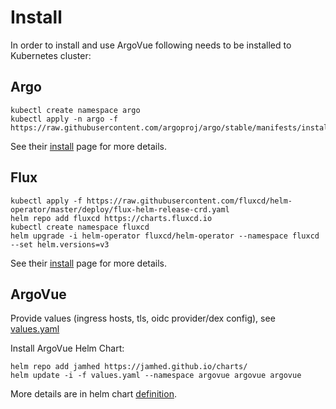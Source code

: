 # Install

In order to install and use ArgoVue following needs to be installed to Kubernetes cluster:

## Argo

```
kubectl create namespace argo
kubectl apply -n argo -f https://raw.githubusercontent.com/argoproj/argo/stable/manifests/install.yaml
```

See their [install](https://github.com/argoproj/argo) page for more details.

## Flux

```
kubectl apply -f https://raw.githubusercontent.com/fluxcd/helm-operator/master/deploy/flux-helm-release-crd.yaml
helm repo add fluxcd https://charts.fluxcd.io
kubectl create namespace fluxcd
helm upgrade -i helm-operator fluxcd/helm-operator --namespace fluxcd --set helm.versions=v3
```

See their [install](https://github.com/fluxcd/helm-operator/blob/master/chart/helm-operator/README.md) page for more details.

## ArgoVue

Provide values (ingress hosts, tls, oidc provider/dex config), see [values.yaml](https://raw.githubusercontent.com/jamhed/charts/master/argovue/values.yaml)

Install ArgoVue Helm Chart:

```
helm repo add jamhed https://jamhed.github.io/charts/
helm update -i -f values.yaml --namespace argovue argovue argovue
```

More details are in helm chart [definition](https://github.com/jamhed/charts/tree/master/argovue).
